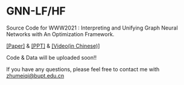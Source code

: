 # GNN-LF/HF

Source Code for WWW2021 : Interpreting and Unifying Graph Neural Networks with An Optimization Framework.

[[Paper]](http://shichuan.org/doc/105.pdf) & [[PPT]](http://shichuan.org/doc/105_PPT.pdf) & [[Video(in Chinese)]](https://www.bilibili.com/video/BV1rr4y1A7qH)

Code & Data will be uploaded soon!!

If you have any questions, please feel free to contact me with zhumeiqi@bupt.edu.cn 



